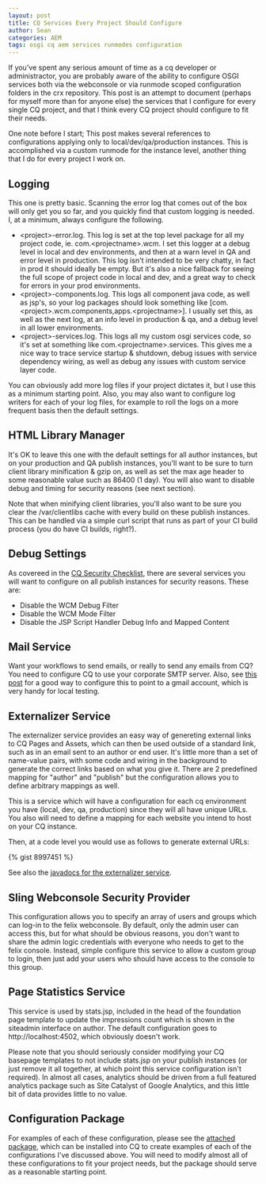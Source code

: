 ```yaml
---
layout: post
title: CQ Services Every Project Should Configure
author: Sean
categories: AEM
tags: osgi cq aem services runmodes configuration
---
```

If you've spent any serious amount of time as a cq developer or administractor, you are probably aware of the ability to configure OSGI services both via the webconsole or via runmode scoped configuration folders in the crx repository.  This post is an attempt to document (perhaps for myself more than for anyone else) the services that I configure for every single CQ project, and that I think every CQ project should configure to fit their needs.
<!--more-->

One note before I start; This post makes several references to configurations applying only to local/dev/qa/production instances.  This is accomplished via a custom runmode for the instance level, another thing that I do for every project I work on.

Logging
-------

This one is pretty basic.  Scanning the error log that comes out of the box will only get you so far, and you quickly find that custom logging is needed.  I, at a minimum, always configure the following.

- &lt;project&gt;-error.log.  This log is set at the top level package for all my project code, ie. com.&lt;projectname&gt;.wcm.  I set this logger at a debug level in local and dev environments, and then at a warn level in QA and error level in production.  This log isn't intended to be very chatty, in fact in prod it should ideally be empty.  But it's also a nice fallback for seeing the full scope of project code in local and dev, and a great way to check for errors in your prod environments.
- &lt;project&gt;-components.log.  This logs all component java code, as well as jsp's, so your log packages should look something like [com.&lt;project&gt;.wcm.components,apps.&lt;projectname&gt;].  I usually set this, as well as the next log, at an info level in production & qa, and a debug level in all lower environments.
- &lt;project&gt;-services.log.  This logs all my custom osgi services code, so it's set at something like com.&lt;projectname&gt;.services.  This gives me a nice way to trace service startup & shutdown, debug issues with service dependency wiring, as well as debug any issues with custom service layer code.

You can obviously add more log files if your project dictates it, but I use this as a minimum starting point.  Also, you may also want to configure log writers for each of your log files, for example to roll the logs on a more frequent basis then the default settings.

HTML Library Manager
--------------------

It's OK to leave this one with the default settings for all author instances, but on your production and QA publish instances, you'll want to be sure to turn client library minification & gzip on, as well as set the max age header to some reasonable value such as 86400 (1 day).  You will also want to disable debug and timing for security reasons (see next section).

Note that when minifying client libraries, you'll also want to be sure you clear the /var/clientlibs cache with every build on these publish instances.  This can be handled via a simple curl script that runs as part of your CI build process (you do have CI builds, right?).

Debug Settings
--------------

As covereed in the [CQ Security Checklist][1], there are several services you will want to configure on all publish instances for security reasons.  These are:

- Disable the WCM Debug Filter
- Disable the WCM Mode Filter
- Disable the JSP Script Handler Debug Info and Mapped Content

Mail Service
------------

Want your workflows to send emails, or really to send any emails from CQ?  You need to configure CQ to use your corporate SMTP server.  Also, see [this post][2] for a good way to configure this to point to a gmail account, which is very handy for local testing.

Externalizer Service
------------------------

The externalizer service provides an easy way of genereting external links to CQ Pages and Assets, which can then be used outside of a standard link, such as in an email sent to an author or end user.  It's little more than a set of name-value pairs, with some code and wiring in the background to generate the correct links based on what you give it.  There are 2 predefined mapping for "author" and "publish" but the configuration allows you to define arbitrary mappings as well.

This is a service which will have a configuration for each cq environment you have (local, dev, qa, production) since they will all have unique URLs.  You also will need to define a mapping for each website you intend to host on your CQ instance.

Then, at a code level you would use as follows to generate external URLs:

{% gist 8997451 %}

See also the [javadocs for the externalizer service][4].

Sling Webconsole Security Provider
--------------------------------

This configuration allows you to specify an array of users and groups which can log-in to the felix webconsole.  By default, only the admin user can access this, but for what should be obvious reasons, you don't want to share the admin logic credentials with everyone who needs to get to the felix console.  Instead, simple configure this service to allow a custom group to login, then just add your users who should have access to the console to this group.

Page Statistics Service
-------------

This service is used by stats.jsp, included in the head of the foundation page template to update the impressions count which is shown in the siteadmin interface on author.  The default configuration goes to http://localhost:4502, which obviously doesn't work.  

Please note that you should seriously consider modifying your CQ basepage templates to not include stats.jsp on your publish instances (or just remove it all together, at which point this service configuration isn't required).  In almost all cases, analytics should be driven from a full featured analytics package such as Site Catalyst of Google Analytics, and this little bit of data provides little to no value.

Configuration Package
---------------------

For examples of each of these configuration, please see the [attached package][3], which can be installed into CQ to create examples of each of the configurations I've discussed above.  You will need to modify almost all of these configurations to fit your project needs, but the package should serve as a reasonable starting point.

[1]: http://dev.day.com/docs/en/cq/current/deploying/security_checklist.html#OSGI%20Settings
[2]: http://therealcq.blogspot.com/2013/01/setting-up-gmail-as-your-smtp-server-in.html
[3]: /downloads/2014/02/cq-service-configs.zip
[4]: http://dev.day.com/docs/en/cq/current/javadoc/com/day/cq/commons/Externalizer.html